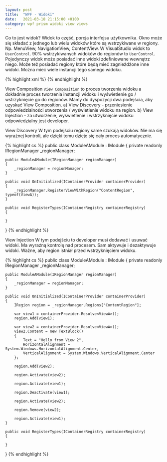 ```yaml
---
layout: post
title:  "WPF - Widoki"
date:   2021-03-18 21:15:00 +0100
category: wpf prism widoki view views
---
```


Co to jest widok?
Widok to część, porcja interfejsu użytkownika.
Okno może się składać z jednego lub wielu widoków które są wstrzykiwane w regiony. Np. MenuView, NavigationView, ContentView.
W VisualStudio widok to `UserControl`. 90% wstrzykiwanych widoków do regionów to `UserControl`.
Pojedynczy widok może posiadać inne widoki zdefiniowane wewnątrz niego. Może też posiadać regiony które będą mieć zagnieżdżone inne widoki.
Można mieć wiele instancji tego samego widoku.

{% highlight xml %}
<UserControl x:Class="ModuleA.Views.ViewA"
             xmlns="http://schemas.microsoft.com/winfx/2006/xaml/presentation"
             xmlns:x="http://schemas.microsoft.com/winfx/2006/xaml"
             xmlns:mc="http://schemas.openxmlformats.org/markup-compatibility/2006" 
             xmlns:d="http://schemas.microsoft.com/expression/blend/2008" 
             xmlns:local="clr-namespace:ModuleA.Views"
             mc:Ignorable="d" 
             d:DesignHeight="450" d:DesignWidth="800">
    <Grid>
        <TextBlock Text="Hello from ViewA" HorizontalAlignment="Center" VerticalAlignment="Center" FontSize="48"/>
    </Grid>
</UserControl>
{% endhighlight %}

View Composition
`View Composition` to proces tworzenia widoku a dokładnie proces tworzenia instancji widoku i wyświetlenie go / wstrzyknięcie go do regionów.
Mamy do dyspozycji dwa podejścia, aby uzyskać View Composition.
a) View Discovery - przeniesienie odpowiedzialności utworzenia / wyświetlenie widoku na region.
b) View Injection - za utworzenie, wyświetlenie i wstrzyknięcie widoku odpowiedzialny jest developer.

View Discovery
W tym podejściu regiony same szukają widoków. Nie ma się wyraźnej kontroli, ale dzięki temu dzieje się cały proces automatycznie.

{% highlight cs %}
public class ModuleAModule : IModule
{
    private readonly IRegionManager _regionManager;

    public ModuleAModule(IRegionManager regionManager)
    {
        _regionManager = regionManager;
    }

    public void OnInitialized(IContainerProvider containerProvider)
    {
        _regionManager.RegisterViewWithRegion("ContentRegion", typeof(ViewA));
    }

    public void RegisterTypes(IContainerRegistry containerRegistry)
    {
            
    }
}
{% endhighlight %}

View Injection
W tym podejściu to developer musi dodawać i usuwać widoki. Ma wyraźną kontrolę nad procesem. Sam aktywuje i dezaktywuje widoki.
Ważne, aby region istniał przed wstrzyknięciem widoku.

{% highlight cs %}
public class ModuleAModule : IModule
{
    private readonly IRegionManager _regionManager;

    public ModuleAModule(IRegionManager regionManager)
    {
        _regionManager = regionManager;
    }

    public void OnInitialized(IContainerProvider containerProvider)
    {
        IRegion region = _regionManager.Regions["ContentRegion"];

        var view1 = containerProvider.Resolve<ViewA>();
        region.Add(view1);

        var view2 = containerProvider.Resolve<ViewA>();
        view2.Content = new TextBlock()
        {
            Text = "Hello from View 2",
            HorizontalAlignment = System.Windows.HorizontalAlignment.Center,
            VerticalAlignment = System.Windows.VerticalAlignment.Center
        };

        region.Add(view2);

        region.Activate(view2);

        region.Activate(view1);

        region.Deactivate(view1);

        region.Activate(view2);

        region.Remove(view2);

        region.Activate(view1);
    }

    public void RegisterTypes(IContainerRegistry containerRegistry)
    {

    }
}
{% endhighlight %}